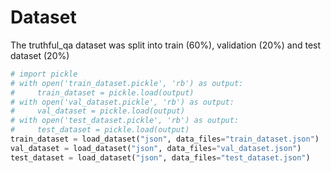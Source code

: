 # Dataset
The truthful_qa dataset was split into train (60%), validation (20%) and test dataset (20%)
```python
# import pickle    
# with open('train_dataset.pickle', 'rb') as output:
#     train_dataset = pickle.load(output)
# with open('val_dataset.pickle', 'rb') as output:
#     val_dataset = pickle.load(output)
# with open('test_dataset.pickle', 'rb') as output:
#     test_dataset = pickle.load(output)
train_dataset = load_dataset("json", data_files="train_dataset.json")
val_dataset = load_dataset("json", data_files="val_dataset.json")
test_dataset = load_dataset("json", data_files="test_dataset.json")
```